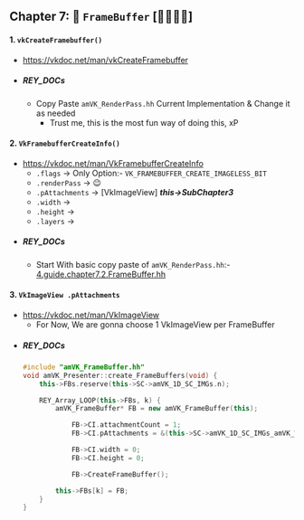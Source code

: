 ## Chapter 7: 🛒 `FrameBuffer` [🍞🍅🥚🍗]

#### 1. `vkCreateFramebuffer()`
- https://vkdoc.net/man/vkCreateFramebuffer
- ##### REY_DOCs
    - Copy Paste `amVK_RenderPass.hh` Current Implementation & Change it as needed
        - Trust me, this is the most fun way of doing this, xP

#### 2. `VkFramebufferCreateInfo()`
- https://vkdoc.net/man/VkFramebufferCreateInfo
    - `.flags` -> Only Option:- `VK_FRAMEBUFFER_CREATE_IMAGELESS_BIT`
    - `.renderPass` -> 😉
    - `.pAttachments` -> [VkImageView] **_this->SubChapter3_**
    - `.width` -> 
    - `.height` ->
    - `.layers` ->
- ##### REY_DOCs
    - Start With basic copy paste of `amVK_RenderPass.hh`:- [4.guide.chapter7.2.FrameBuffer.hh](./examples/4.guide.chapter7.2.FrameBuffer.hh)

#### 3. `VkImageView .pAttachments`
- https://vkdoc.net/man/VkImageView
    - For Now, We are gonna choose 1 VkImageView per FrameBuffer
- ##### REY_DOCs 
    ```cpp
    #include "amVK_FrameBuffer.hh"
    void amVK_Presenter::create_FrameBuffers(void) {
        this->FBs.reserve(this->SC->amVK_1D_SC_IMGs.n);

        REY_Array_LOOP(this->FBs, k) {
            amVK_FrameBuffer* FB = new amVK_FrameBuffer(this);

                FB->CI.attachmentCount = 1;
                FB->CI.pAttachments = &(this->SC->amVK_1D_SC_IMGs_amVK_WRAP[k].vk_ImageView);

                FB->CI.width = 0;
                FB->CI.height = 0;

                FB->CreateFrameBuffer();

            this->FBs[k] = FB;
        }
    }
    ```



</br>
</br>
</br>
</br>
</br>
<div style="page-break-after: always;"></div>